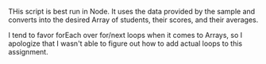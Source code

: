THis script is best run in Node. It uses the data provided by the sample and converts into the desired Array of students, their scores, and their averages.

I tend to favor forEach over for/next loops when it comes to Arrays, so I apologize that I wasn't able to figure out how to add actual loops to this assignment.
